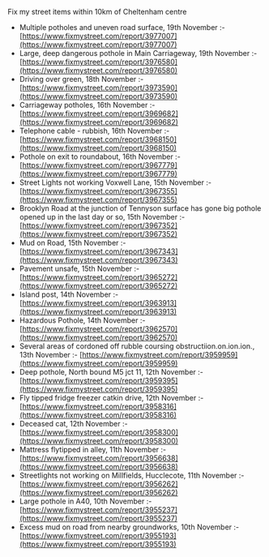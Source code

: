 Fix my street items within 10km of Cheltenham centre

<!-- fix_marker starts -->

- Multiple potholes and uneven road surface, 19th November :- [https://www.fixmystreet.com/report/3977007](https://www.fixmystreet.com/report/3977007)
- Large, deep dangerous pothole in Main Carriageway, 19th November :- [https://www.fixmystreet.com/report/3976580](https://www.fixmystreet.com/report/3976580)
- Driving over green, 18th November :- [https://www.fixmystreet.com/report/3973590](https://www.fixmystreet.com/report/3973590)
- Carriageway potholes, 16th November :- [https://www.fixmystreet.com/report/3969682](https://www.fixmystreet.com/report/3969682)
- Telephone cable - rubbish, 16th November :- [https://www.fixmystreet.com/report/3968150](https://www.fixmystreet.com/report/3968150)
- Pothole on exit to roundabout, 16th November :- [https://www.fixmystreet.com/report/3967779](https://www.fixmystreet.com/report/3967779)
- Street Lights not working Voxwell Lane, 15th November :- [https://www.fixmystreet.com/report/3967355](https://www.fixmystreet.com/report/3967355)
- Brooklyn Road at the junction of Tennyson surface has gone big pothole opened up in the last day or so, 15th November :- [https://www.fixmystreet.com/report/3967352](https://www.fixmystreet.com/report/3967352)
- Mud on Road, 15th November :- [https://www.fixmystreet.com/report/3967343](https://www.fixmystreet.com/report/3967343)
- Pavement unsafe, 15th November :- [https://www.fixmystreet.com/report/3965272](https://www.fixmystreet.com/report/3965272)
- Island post, 14th November :- [https://www.fixmystreet.com/report/3963913](https://www.fixmystreet.com/report/3963913)
- Hazardous Pothole, 14th November :- [https://www.fixmystreet.com/report/3962570](https://www.fixmystreet.com/report/3962570)
- Several areas of cordoned off rubble coursing obstructiion.on.ion.ion., 13th November :- [https://www.fixmystreet.com/report/3959959](https://www.fixmystreet.com/report/3959959)
- Deep pothole, North bound M5 jct 11, 12th November :- [https://www.fixmystreet.com/report/3959395](https://www.fixmystreet.com/report/3959395)
- Fly tipped fridge freezer catkin drive, 12th November :- [https://www.fixmystreet.com/report/3958316](https://www.fixmystreet.com/report/3958316)
- Deceased cat, 12th November :- [https://www.fixmystreet.com/report/3958300](https://www.fixmystreet.com/report/3958300)
- Mattress flytipped in alley, 11th November :- [https://www.fixmystreet.com/report/3956638](https://www.fixmystreet.com/report/3956638)
- Streetlights not working on Millfields, Hucclecote, 11th November :- [https://www.fixmystreet.com/report/3956262](https://www.fixmystreet.com/report/3956262)
- Large pothole in A40, 10th November :- [https://www.fixmystreet.com/report/3955237](https://www.fixmystreet.com/report/3955237)
- Excess mud on road from nearby groundworks, 10th November :- [https://www.fixmystreet.com/report/3955193](https://www.fixmystreet.com/report/3955193)

<!-- fix_marker ends -->